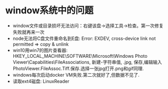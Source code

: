 # window系统中的问题

- window文件或目录损坏无法访问：右键该盘->选择工具->检查。第一次修复失败就再来一次
- node无法将C盘文件重命名到E盘: Error: EXDEV, cross-device link not permitted => copy & unlink
- win10用win7的图片查看器: HKEY_LOCAL_MACHINE\SOFTWARE\Microsoft\Windows Photo Viewer\Capabilities\FileAssociations, 新建-字符串值, .jpg, 保存,编辑输入 PhotoViewer.FileAssoc.Tiff.保存.选择一张jpg打开.png和gif同理.
- windows每次启动docker VM失败.第二次就好了,但数据不见了.
- 读取ext4磁盘: LinuxReader